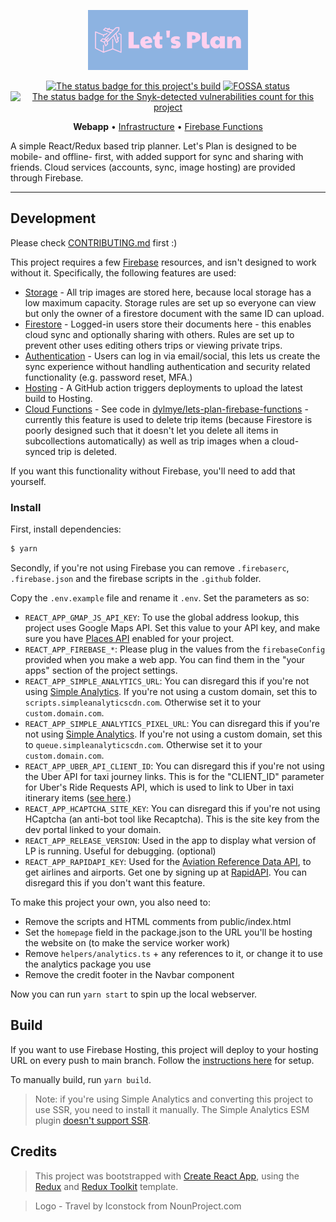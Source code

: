<p align="center">
  <a href="https://lets-plan.ninja">
    <img src="https://raw.githubusercontent.com/dylmye/lets-plan/main/logo.png" alt="Let's Plan logo" height="96">
  </a>
</p>

<p align="center">
  <a href="https://github.com/dylmye/lets-plan/actions/workflows/firebase-hosting-merge.yml"><img alt="The status badge for this project's build" src="https://img.shields.io/github/actions/workflow/status/dylmye/lets-plan/firebase-hosting-merge.yml?logo=github"></a>
  <a href="https://app.fossa.com/projects/git%2Bgithub.com%2Fdylmye%2Flets-plan?ref=badge_shield"><img alt="FOSSA status" src="https://app.fossa.com/api/projects/git%2Bgithub.com%2Fdylmye%2Flets-plan.svg?type=shield"></a>
  <a href="https://snyk.io"><img alt="The status badge for the Snyk-detected vulnerabilities count for this project" src="https://img.shields.io/snyk/vulnerabilities/github/dylmye/lets-plan?logo=snyk"></a>
</p>

<p align="center">
    <strong>Webapp</strong> •
    <a href="https://github.com/dylmye/lets-plan-infra">Infrastructure</a> •
    <a href="https://github.com/dylmye/lets-plan-firebase-functions">Firebase Functions</a>
</p>

A simple React/Redux based trip planner. Let's Plan is designed to be mobile- and offline- first, with added support for sync and sharing with friends. Cloud services (accounts, sync, image hosting) are provided through Firebase.

---

## Development

Please check [CONTRIBUTING.md](./CONTRIBUTING.md) first :)

This project requires a few [Firebase](https://firebase.google.com/) resources, and isn't designed to work without it. Specifically, the following features are used:

* [Storage](https://firebase.google.com/products/storage) - All trip images are stored here, because local storage has a low maximum capacity. Storage rules are set up so everyone can view but only the owner of a firestore document with the same ID can upload.
* [Firestore](https://firebase.google.com/products/firestore) - Logged-in users store their documents here - this enables cloud sync and optionally sharing with others. Rules are set up to prevent other uses editing others trips or viewing private trips.
* [Authentication](https://firebase.google.com/products/auth) - Users can log in via email/social, this lets us create the sync experience without handling authentication and security related functionality (e.g. password reset, MFA.)
* [Hosting](https://firebase.google.com/products/hosting) - A GitHub action triggers deployments to upload the latest build to Hosting.
* [Cloud Functions](https://firebase.google.com/products/functions) - See code in [dylmye/lets-plan-firebase-functions](https://github.com/dylmye/lets-plan-firebase-functions) - currently this feature is used to delete trip items (because Firestore is poorly designed such that it doesn't let you delete all items in subcollections automatically) as well as trip images when a cloud-synced trip is deleted.

If you want this functionality without Firebase, you'll need to add that yourself.

### Install

First, install dependencies:

```bash
$ yarn
```

Secondly, if you're not using Firebase you can remove `.firebaserc`, `.firebase.json` and the firebase scripts in the `.github` folder.

Copy the `.env.example` file and rename it `.env`. Set the parameters as so:

- `REACT_APP_GMAP_JS_API_KEY`: To use the global address lookup, this project uses Google Maps API. Set this value to your API key, and make sure you have [Places API](https://console.cloud.google.com/marketplace/product/google/places-backend.googleapis.com) enabled for your project.
- `REACT_APP_FIREBASE_*`: Please plug in the values from the `firebaseConfig` provided when you make a web app. You can find them in the "your apps" section of the project settings.
- `REACT_APP_SIMPLE_ANALYTICS_URL`: You can disregard this if you're not using [Simple Analytics](https://simpleanalytics.com/). If you're not using a custom domain, set this to `scripts.simpleanalyticscdn.com`. Otherwise set it to your `custom.domain.com`.
- `REACT_APP_SIMPLE_ANALYTICS_PIXEL_URL`: You can disregard this if you're not using [Simple Analytics](https://simpleanalytics.com/). If you're not using a custom domain, set this to `queue.simpleanalyticscdn.com`. Otherwise set it to your `custom.domain.com`.
- `REACT_APP_UBER_API_CLIENT_ID`: You can disregard this if you're not using the Uber API for taxi journey links. This is for the "CLIENT_ID" parameter for Uber's Ride Requests API, which is used to link to Uber in taxi itinerary items ([see here](https://developer.uber.com/docs/riders/ride-requests/tutorials/deep-links/introduction#ride-requests).)
- `REACT_APP_HCAPTCHA_SITE_KEY`: You can disregard this if you're not using HCaptcha (an anti-bot tool like Recaptcha). This is the site key from the dev portal linked to your domain.
- `REACT_APP_RELEASE_VERSION`: Used in the app to display what version of LP is running. Useful for debugging. (optional)
- `REACT_APP_RAPIDAPI_KEY`: Used for the [Aviation Reference Data API](https://rapidapi.com/proground/api/aviation-reference-data), to get airlines and airports. Get one by signing up at [RapidAPI](https://rapidapi.com). You can disregard this if you don't want this feature.

To make this project your own, you also need to:

- Remove the scripts and HTML comments from public/index.html
- Set the `homepage` field in the package.json to the URL you'll be hosting the website on (to make the service worker work)
- Remove `helpers/analytics.ts` + any references to it, or change it to use the analytics package you use
- Remove the credit footer in the Navbar component

Now you can run `yarn start` to spin up the local webserver.

## Build

If you want to use Firebase Hosting, this project will deploy to your hosting URL on every push to main branch. Follow the [instructions here](https://create-react-app.dev/docs/deployment/#firebase) for setup.

To manually build, run `yarn build`.

> Note: if you're using Simple Analytics and converting this project to use SSR, you need to install it manually. The Simple Analytics ESM plugin [doesn't support SSR](https://github.com/DavidWells/analytics/blob/master/packages/analytics-plugin-simple-analytics/src/node.js).

## Credits

> This project was bootstrapped with [Create React App](https://create-react-app.dev/), using the [Redux](https://redux.js.org/) and [Redux Toolkit](https://redux-toolkit.js.org/) template.

> Logo - Travel by Iconstock from NounProject.com

